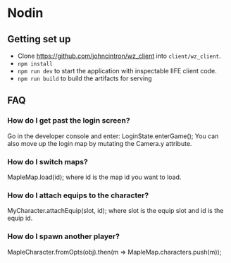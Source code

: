 # Nodin

## Getting set up

- Clone https://github.com/johncintron/wz_client into `client/wz_client`.
- `npm install`
- `npm run dev` to start the application with inspectable IIFE client code.
- `npm run build` to build the artifacts for serving

## FAQ

### How do I get past the login screen?

Go in the developer console and enter: LoginState.enterGame(); You can also move up the login map by mutating the Camera.y attribute.

### How do I switch maps?

MapleMap.load(id); where id is the map id you want to load.

### How do I attach equips to the character?

MyCharacter.attachEquip(slot, id); where slot is the equip slot and id is the equip id.

### How do I spawn another player?

MapleCharacter.fromOpts(obj).then(m => MapleMap.characters.push(m));

